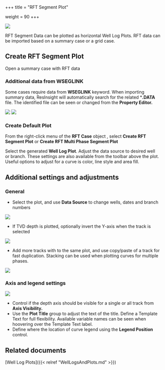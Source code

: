 +++
title = "RFT Segment Plot"

weight = 90
+++

![](/images/plot-window/RFTSegmentPlot.png)

RFT Segment Data can be plotted as horizontal Well Log Plots. RFT data can be imported based on a summary case or a grid case.


## Create RFT Segment Plot

Open a summary case with RFT data

### Additional data from WSEGLINK
Some cases require data from **WSEGLINK** keyword. When importing summary data, ResInsight will automatically search for the related ***.DATA**  file. The identified file can be seen or changed from the **Property Editor.**

![](/images/plot-window/RFTSummaryDataSource.png)
![](/images/plot-window/RftSegmentDataDeck.png)


### Create Default Plot
From the right-click menu of the **RFT Case** object , select **Create RFT Segment Plot** or **Create RFT Multi Phase Segment Plot**

Select the generated **Well Log Plot**. Adjust the data source to desired well or branch. These settings are also available from the toolbar above the plot. Useful options to adjust for a curve is color, line style and area fill.

## Additional settings and adjustments

### General
- Select the plot, and use **Data Source** to change wells, dates and branch numbers

![](/images/plot-window/RFTSegmentDataSourceStepping.png)

- If TVD depth is plotted, optionally invert the Y-axis when the track is selected

![](/images/plot-window/RFTSegmentInvertAxis.png)

- Add more tracks with to the same plot, and use copy/paste of a track for fast duplication. Stacking can be used when plotting curves for multiple phases.

![](/images/plot-window/RFTSegmentStackCurves.png)


### Axis and legend settings
![](/images/plot-window/RFTSegmentPlotPropertyEditor.png)

- Control if the depth axis should be visible for a single or all track from **Axis Visibility.**
- Use the **Plot Title** group to adjust the text of the title. Define a Template Text for full flexibility. Available variable names can be seen when hoovering over the Template Text label.
- Define where the location of curve legend using the **Legend Position** control.


## Related documents

[Well Log Plots]({{< relref "WellLogsAndPlots.md" >}})